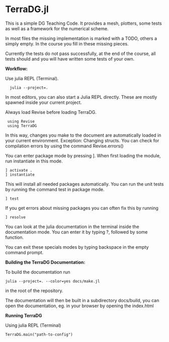 # TerraDG.jl

This is a simple DG Teaching Code. It provides a mesh, plotters, some tests
as well as a framework for the numerical scheme.

In most files the missing implementation is marked with a TODO, others a simply
empty. In the course you fill in these missing pieces.

Currently the tests do not pass successfully, at the end of the course, all tests
should and you will have written some tests of your own.


**Workflow:**

Use julia REPL (Terminal).

      julia --project=.

In most editors, you can also start a Julia REPL directly. These are mostly
spawned inside your current project.

Always load Revise before loading TerraDG.

     using Revise
     using TerraDG

In this way, changes you make to the document are automatically loaded in your
current environment. Exception: Changing structs.
You can check for compilation errors by using the command Revise.errors()

You can enter package mode by pressing ].
When first loading the module, run instantiate in this mode.

    ] activate .
    ] instantiate

This will install all needed packages automatically.
You can run the unit tests by running the command test in package mode.

    ] test

If you get errors about missing packages you can often fix this by running

    ] resolve

You can look at the julia documentation in the terminal inside the documentation
mode. You can enter it by typing ?, followed by some function.

You can exit these specials modes by typing backspace in the empty command prompt.


**Building the TerraDG Documentation:**

To build the documentation run 

    julia --project=. --color=yes docs/make.jl 

in the root of the repository.

The documentation will then be built in a subdirectory docs/build,
you can open the documentation, eg. in your browser by opening the index.html

**Running TerraDG**

Using julia REPL (Terminal)

    TerraDG.main("path-to-config")
    


